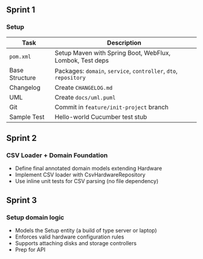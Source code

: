## Sprint 1
### Setup
| Task     | Description                                                      |
| -------- | ---------------------------------------------------------------- |
| `pom.xml` | Setup Maven with Spring Boot, WebFlux, Lombok, Test deps         |
| Base Structure | Packages: `domain`, `service`, `controller`, `dto`, `repository` |
| Changelog | Create `CHANGELOG.md`                                            |
| UML      | Create `docs/uml.puml`                                           |
| Git      | Commit in `feature/init-project` branch                          |
| Sample Test | Hello-world Cucumber test stub                                   |

## Sprint 2
### CSV Loader + Domain Foundation
- Define final annotated domain models extending Hardware
- Implement CSV loader with CsvHardwareRepository
- Use inline unit tests for CSV parsing (no file dependency)

## Sprint 3
### Setup domain logic
- Models the Setup entity (a build of type server or laptop)
- Enforces valid hardware configuration rules
- Supports attaching disks and storage controllers
- Prep for API

